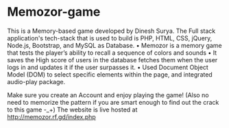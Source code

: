 # Memozor-game

This is a Memory-based game developed by Dinesh Surya.
The Full stack application's tech-stack that is used to build is PHP, HTML, CSS, jQuery, Node.js, Bootstrap, and MySQL as Database.
• Memozor is a memory game that tests the player’s ability to recall a
sequence of colors and sounds
• It saves the High score of users in the database fetches them when the user logs in and updates it if the user surpasses it.
• Used Document Object Model (DOM) to select specific elements
within the page, and integrated audio-play package.

Make sure you create an Account and enjoy playing the game!
(Also no need to memorize the pattern if you are smart enough to find out the crack to this game -_+)
The website is live hosted at http://memozor.rf.gd/index.php
